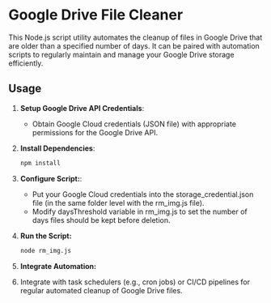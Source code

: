# Google Drive File Cleaner
This Node.js script utility automates the cleanup of files in Google Drive that are older than a specified number of days. It can be paired with automation scripts to regularly maintain and manage your Google Drive storage efficiently.


## Usage

1. **Setup Google Drive API Credentials**:
   - Obtain Google Cloud credentials (JSON file) with appropriate permissions for the Google Drive API.

2. **Install Dependencies**:
   ```bash
   npm install
   ```
   
3. **Configure Script:**:
   - Put your Google Cloud credentials into the storage_credential.json file (in the same folder level with the rm_img.js file).
   - Modify daysThreshold variable in rm_img.js to set the number of days files should be kept before deletion.

4. **Run the Script:**
   ```bash
   node rm_img.js
   ```
5. **Integrate Automation:**
6. 
   Integrate with task schedulers (e.g., cron jobs) or CI/CD pipelines for regular automated cleanup of Google Drive files.
